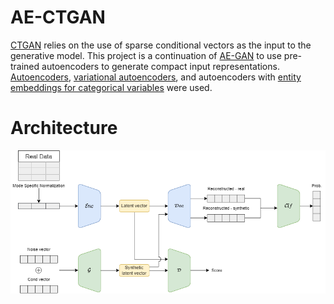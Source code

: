 # AE-CTGAN
[CTGAN](https://arxiv.org/abs/1907.00503) relies on the use of sparse conditional vectors as the input to the generative model. This project is a continuation of [AE-GAN](https://arxiv.org/abs/2211.09286) to use pre-trained autoencoders to generate compact input representations. [Autoencoders](https://arxiv.org/abs/2003.05991), [variational autoencoders](https://arxiv.org/abs/1312.6114), and autoencoders with [entity embeddings for categorical variables](https://arxiv.org/abs/1604.06737) were used. 
# Architecture
![architecture](imgs/architecture.png)

